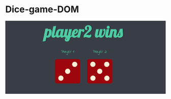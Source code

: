 # Dice-game-DOM


![Test Image 1](https://github.com/mukul1em/Dice-game-DOM/blob/master/Capture.PNG)
